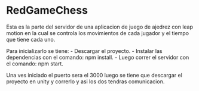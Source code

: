 # RedGameChess

Esta es la parte del servidor de una aplicacion de juego de ajedrez con leap motion en la cual se controla los movimientos de cada jugador
y el tiempo que tiene cada uno. 

Para inicializarlo se tiene:
      - Descargar el proyecto.
      - Instalar las dependencias con el comando: npm install.
      - Luego correr el servidor con el comando: npm start.
      
  
Una ves iniciado el puerto sera el 3000 luego se tiene que descargar el proyecto en unity y correrlo y asi los dos tendras comunicacion.

